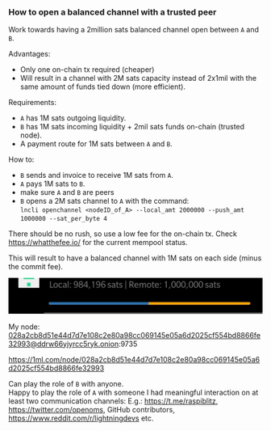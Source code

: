 ### How to open a balanced channel with a trusted peer

Work towards having a 2million sats balanced channel open between `A` and `B`.

Advantages:
- Only one on-chain tx required (cheaper)
- Will result in a channel with 2M sats capacity instead of 2x1mil with the same amount of funds tied down (more efficient).

Requirements: 
- `A` has 1M sats outgoing liquidity.
- `B` has 1M sats incoming liquidity + 2mil sats funds on-chain (trusted node).
- A payment route for 1M sats between `A` and `B`.

How to:
- `B` sends and invoice to receive 1M sats from `A`.
- `A` pays 1M sats to `B`.
- make sure `A` and `B` are peers
- `B` opens a 2M sats channel to `A` with the command:   
`lncli openchannel <nodeID_of_A> --local_amt 2000000 --push_amt 1000000 --sat_per_byte 4`

There should be no rush, so use a low fee for the on-chain tx.  Check https://whatthefee.io/ for the current mempool status. 

This will result to have a balanced channel with 1M sats on each side (minus the commit fee).

![a balanced channel shown in ZeusLN](/balancedChannel.jpg) 

My node:  
028a2cb8d51e44d7d7e108c2e80a98cc069145e05a6d2025cf554bd8866fe32993@ddrw66yjyrcc5ryk.onion:9735

https://1ml.com/node/028a2cb8d51e44d7d7e108c2e80a98cc069145e05a6d2025cf554bd8866fe32993

Can play the role of `B` with anyone.  
Happy to play the role of `A` with someone I had meaningful interaction on at least two communication channels: 
E.g.: https://t.me/raspiblitz, https://twitter.com/openoms, GitHub contributors, https://www.reddit.com/r/lightningdevs etc.
